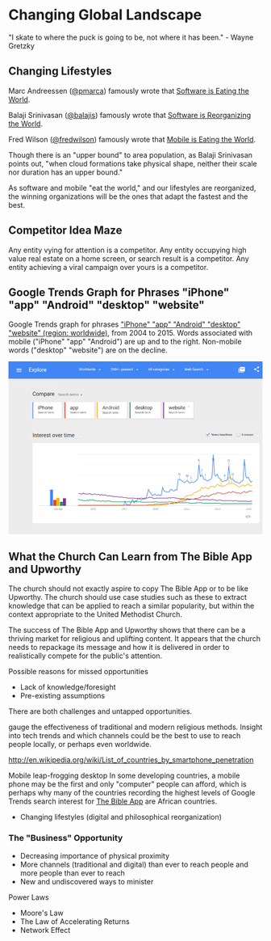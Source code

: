 # Changing Global Landscape

"I skate to where the puck is going to be, not where it has been." - Wayne Gretzky

## Changing Lifestyles

Marc Andreessen ([@pmarca](https://twitter.com/pmarca)) famously wrote that [Software is Eating the World](http://online.wsj.com/article/SB10001424053111903480904576512250915629460.html). 

Balaji Srinivasan ([@balajis](https://twitter.com/balajis)) famously wrote that [Software is Reorganizing the World](http://www.wired.com/2013/11/software-is-reorganizing-the-world-and-cloud-formations-could-lead-to-physical-nations). 

Fred Wilson ([@fredwilson](https://twitter.com/fredwilson)) famously wrote that [Mobile is Eating the World](http://www.avc.com/a_vc/2013/06/mobile-is-eating-the-world.html). 

Though there is an "upper bound" to area population, as Balaji Srinivasan points out, "when cloud formations take physical shape, neither their scale nor duration has an upper bound." 

As software and mobile "eat the world," and our lifestyles are reorganized, the winning organizations will be the ones that adapt the fastest and the best. 

## Competitor Idea Maze
Any entity vying for attention is a competitor. Any entity occupying high value real estate on a home screen, or search result is a competitor. Any entity achieving a viral campaign over yours is a competitor. 

## Google Trends Graph for Phrases "iPhone" "app" "Android" "desktop" "website"

Google Trends graph for phrases ["iPhone" "app" "Android" "desktop" "website" (region: worldwide)](http://www.google.com/trends/explore#q=iPhone%2C%20app%2C%20Android%2C%20desktop%2C%20website&cmpt=q&tz=), from 2004 to 2015. Words associated with mobile ("iPhone" "app" "Android") are up and to the right. Non-mobile words ("desktop" "website") are on the decline.

![](google-maps-and-trends/google-trends-iphone-app-android-desktop-website.png)

## What the Church Can Learn from The Bible App and Upworthy 

The church should not exactly aspire to copy The Bible App or to be like Upworthy. The church should use case studies such as these to extract knowledge that can be applied to reach a similar popularity, but within the context appropriate to the United Methodist Church. 

The success of The Bible App and Upworthy shows that there can be a thriving market for religious and uplifting content. It appears that the church needs to repackage its message and how it is delivered in order to realistically compete for the public's attention. 



Possible reasons for missed opportunities
* Lack of knowledge/foresight
* Pre-existing assumptions








There are both challenges and untapped opportunities. 

gauge the effectiveness of traditional and modern religious methods. Insight into tech trends and which channels could be the best to use to reach people locally, or perhaps even worldwide.

http://en.wikipedia.org/wiki/List_of_countries_by_smartphone_penetration

Mobile leap-frogging desktop
 In some developing countries, a mobile phone may be the first and only "computer" people can afford, which is perhaps why many of the countries recording the highest levels of Google Trends search interest for [The Bible App](the_bible_app_case_study.md) are African countries. 

* Changing lifestyles (digital and philosophical reorganization)

### The "Business" Opportunity
* Decreasing importance of physical proximity
* More channels (traditional and digital) than ever to reach people and more people than ever to reach
* New and undiscovered ways to minister

Power Laws
* Moore's Law
* The Law of Accelerating Returns
* Network Effect








